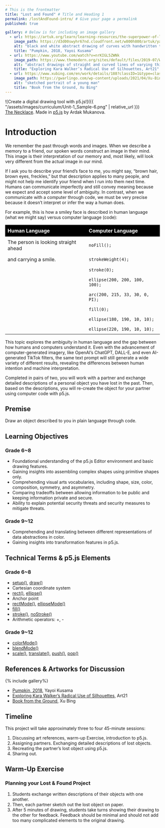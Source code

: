 ```yaml
---
# This is the frontmatter
title: "Lost and Found" # Title and Heading 1
permalink: /lostAndFound-intro/ # Give your page a permalink
published: true

gallery: # Below is for including an image gallery
  - url: https://artuk.org/learn/learning-resources/the-superpower-of-looking-yayoi-kusamas-spotty-pumpkin
    image_path: https://d3d00swyhr67nd.cloudfront.net/w800h800/artuk/yayoi-kusama-pumpkin-2018-1.jpg
    alt: "black and white abstract drawing of curves with handwritten text: too much future "
    title: "Pumpkin, 2018, Yayoi Kusama"
  - url: https://www.youtube.com/watch?v=nrKIGL5ZWNk
    image_path: https://www.themodern.org/sites/default/files/2019-07/Walker_Slavery%21-Slavery%21_1.jpg
    alt: "abstract drawings of straight and curved lines of varying thickness"
    title: "Exploring Kara Walker’s Radical Use of Silhouettes, Art21"
  - url: https://www.xubing.com/en/work/details/188?classID=1&type=class#188
    image_path: https://gwarlingo.com/wp-content/uploads/2021/04/Xu-Bing-06-1.jpg
    alt: "sketched portrait of a young man"
    title: "Book from the Ground, Xu Bing"
---
```


![Create a digital drawing tool with p5.js!]({{ "/assets/images/curriculum/Unit-1_Sample-6.png" | relative_url }})  
[The Necklace](https://cc-lab-portfolio-ardak.glitch.me/p1.html). Made in [p5.js](https://p5js.org/) by Ardak Mukanova.

# Introduction

We remember the past through words and images. When we describe a memory to a friend, our spoken words construct an image in their mind. This image is their interpretation of our memory and, most likely, will look very different from the actual image in our mind.

If I ask you to describe your friend’s face to me, you might say, “brown hair, brown eyes, freckles,” but that description applies to many people, and might not help me identify your friend when I run into them next time. Humans can communicate imperfectly and still convey meaning because we expect and accept some level of ambiguity. In contrast, when we communicate with a computer through code, we must be very precise because it doesn’t interpret or infer the way a human does.

For example, this is how a smiley face is described in human language (what we might say) versus computer language (code):

<table style="border-collapse: collapse; width: 100%;">
  <thead>
    <tr style="background-color: black; color: white;">
      <th style="padding: 8px; text-align: left;">Human Language</th>
      <th style="padding: 8px; text-align: left;">Computer Language</th>
    </tr>
  </thead>
  <tbody>
    <tr>
      <td style="padding: 8px;">The person is looking straight ahead</td>
      <td style="padding: 8px;"><code>noFill();</code></td>
    </tr>
    <tr>
      <td style="padding: 8px;">and carrying a smile.</td>
      <td style="padding: 8px;"><code>strokeWeight(4);</code></td>
    </tr>
    <tr>
      <td style="padding: 8px;"></td>
      <td style="padding: 8px;"><code>stroke(0);</code></td>
    </tr>
    <tr>
      <td style="padding: 8px;"></td>
      <td style="padding: 8px;"><code>ellipse(200, 200, 100, 100);</code></td>
    </tr>
    <tr>
      <td style="padding: 8px;"></td>
      <td style="padding: 8px;"><code>arc(200, 215, 33, 30, 0, PI);</code></td>
    </tr>
    <tr>
      <td style="padding: 8px;"></td>
      <td style="padding: 8px;"><code>fill(0);</code></td>
    </tr>
    <tr>
      <td style="padding: 8px;"></td>
      <td style="padding: 8px;"><code>ellipse(180, 190, 10, 10);</code></td>
    </tr>
    <tr>
      <td style="padding: 8px;"></td>
      <td style="padding: 8px;"><code>ellipse(220, 190, 10, 10);</code></td>
    </tr>
  </tbody>
</table>

This topic explores the ambiguity in human language and the gap between how humans and computers understand it. Even with the advancement of computer-generated imagery, like OpenAI’s ChatGPT, DALL-E, and even AI-generated TikTok filters, the same text prompt will still generate a wide variety of different results, revealing the differences between human intention and machine interpretation.

Completed in pairs of two, you will work with a partner and exchange detailed descriptions of a personal object you have lost in the past. Then, based on the descriptions, you will re-create the object for your partner using computer code with p5.js.

## Premise

Draw an object described to you in plain language through code.

## Learning Objectives

### Grade 6~8

- Foundational understanding of the p5.js Editor environment and basic drawing features.
- Gaining insights into assembling complex shapes using primitive shapes only.
- Comprehending visual arts vocabularies, including shape, size, color, composition, symmetry, and asymmetry.
- Comparing tradeoffs between allowing information to be public and keeping information private and secure.
- Ability to explain potential security threats and security measures to mitigate threats.

### Grade 9~12

- Comprehending and translating between different representations of data abstractions in color.
- Gaining insights into transformation features in p5.js.

## Technical Terms & p5.js Elements

### Grade 6~8

- [setup()](https://p5js.org/reference/p5/setup/), [draw()](https://p5js.org/reference/p5/draw/)
- Cartesian coordinate system
- [rect()](https://p5js.org/reference/p5/rect/), [ellipse()](https://p5js.org/reference/p5/ellipse/)
- Anchor point
- [rectMode()](https://beta.p5js.org/reference/p5/rectmode/), [ellipseMode()](https://beta.p5js.org/reference/p5/ellipsemode/)
- [fill()](https://p5js.org/reference/p5/fill/)
- [stroke()](https://p5js.org/reference/p5/stroke/), [noStroke()](https://p5js.org/reference/p5/noStroke/)
- Arithmetic operators: +, -

### Grade 9~12

- [colorMode()](https://beta.p5js.org/reference/p5/colormode/)
- [blendMode()](https://beta.p5js.org/reference/p5/blendmode/)
- [scale()](https://beta.p5js.org/reference/p5/scale/), [translate()](https://beta.p5js.org/reference/p5/translate/), [push()](https://beta.p5js.org/reference/p5/push/), [pop()](https://beta.p5js.org/reference/p5/pop/)

## References & Artworks for Discussion

{% include gallery%}

- [Pumpkin, 2018](https://artuk.org/learn/learning-resources/the-superpower-of-looking-yayoi-kusamas-spotty-pumpkin), Yayoi Kusama
- [Exploring Kara Walker’s Radical Use of Silhouettes](https://www.youtube.com/watch?v=nrKIGL5ZWNk), Art21
- [Book from the Ground](https://www.xubing.com/en/work/details/188?classID=1&type=class#188), Xu Bing

## Timeline

This project will take approximately three to four 45-minute sessions:

1. Discussing art references, warm-up Exercise, introduction to p5.js.
1. Assigning partners. Exchanging detailed descriptions of lost objects.
1. Recreating the partner’s lost object using p5.js.
1. Sharing out.

## Warm-Up Exercise

### Planning your Lost & Found Project

1. Students exchange written descriptions of their objects with one another.
1. Then, each partner sketch out the lost object on paper. 
1. After 5 minutes of drawing, students take turns showing their drawing to the other for feedback. Feedback should be minimal and should not add too many complicated elements to the original drawing.
